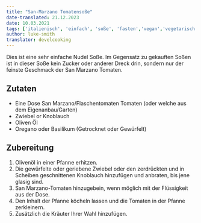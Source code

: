 ```yaml
---
title: "San-Marzano Tomatensoße"
date-translated: 21.12.2023
date: 10.03.2021
tags: ['italienisch', 'einfach', 'soße', 'fasten','vegan','vegetarisch']
author: luke-smith
translator: develcooking
---
```


Dies ist eine sehr einfache Nudel Soße.
Im Gegensatz zu gekauften Soßen ist in dieser Soße kein Zucker oder anderer Dreck drin, sondern nur der feinste Geschmack der San Marzano Tomaten.

## Zutaten

- Eine Dose San Marzano/Flaschentomaten Tomaten (oder welche aus dem Eigenanbau/Garten)
- Zwiebel or Knoblauch
- Oliven Öl
- Oregano oder Basilikum (Getrocknet oder Gewürfelt)

## Zubereitung

1. Olivenöl in einer Pfanne erhitzen.
2. Die gewürfelte oder geriebene Zwiebel oder den zerdrückten und in Scheiben geschnittenen Knoblauch hinzufügen und anbraten, bis jene glasig sind.
3. San Marzano-Tomaten hinzugebein, wenn möglich mit der Flüssigkeit aus der Dose.
4. Den Inhalt der Pfanne köcheln lassen und die Tomaten in der Pfanne zerkleinern.
5. Zusätzlich die Kräuter Ihrer Wahl hinzufügen.
